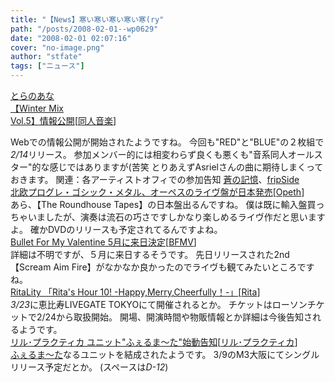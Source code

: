 ```yaml
---
title: "【News】寒い寒い寒い寒い寒(ry"
path: "/posts/2008-02-01--wp0629"
date: "2008-02-01 02:07:16"
cover: "no-image.png"
author: "stfate"
tags: ["ニュース"]
---
```


<style type="text/css">
<!--
p {white-space: pre-wrap};
-->
</style>

<a class="topics" href="http://www.toranoana.jp/shop/wm5/make_songbody.html" target="_blank">とらのあな 【Winter Mix Vol.5】情報公開</a><span class="junre">[<a href="" target="_blank">同人音楽</a>]</span>
<div class="news">Webでの情報公開が開始されたようですね。
今回も"RED"と"BLUE"の２枚組で<em>2/14</em>リリース。
参加メンバー的には相変わらず良くも悪くも"音系同人オールスター"的な感じではありますが(苦笑
とりあえずAsrielさんの曲に期待しまくっておきます。
関連：各アーティストオフィでの参加告知
<a href="http://aonokioku.sakura.ne.jp/" target="_blank">蒼の記憶</a>、<a href="http://fripside.net/" target="_blank">fripSide</a></div>
<a class="topics" href="http://www.cdjournal.com/main/news/news.php?nno=17949" target="_blank">北欧プログレ・ゴシック・メタル、オーペスのライヴ盤が日本発売</a><span class="junre">[<a href="http://www.opeth.com/" target="_blank">Opeth</a>]</span>
<div class="news">あら、【The Roundhouse Tapes】の日本盤出るんですね。
僕は既に輸入盤買っちゃいましたが、演奏は流石の巧さですしかなり楽しめるライヴ作だと思いますよ。
確かDVDのリリースも予定されてるんですよね。</div>
<a class="topics" href="http://www.creativeman.co.jp/index.html" target="_blank">Bullet For My Valentine 5月に来日決定</a><span class="junre">[<a href="http://www.bulletformyvalentine1.com/" target="_blank">BFMV</a>]</span>
<div class="news">詳細は不明ですが、５月に来日するそうです。
先日リリースされた2nd【Scream Aim Fire】がなかなか良かったのでライヴも観てみたいところですね。</div>
<a class="topics" href="http://www.ritarita.jp/010/" target="_blank">RitaLity 「Rita's Hour 10! -Happy,Merry,Cheerfully！-」</a><span class="junre">[<a href="http://www.ritarita.jp/" target="_blank">Rita</a>]</span>
<div class="news"><em>3/23</em>に恵比寿LIVEGATE TOKYOにて開催されるとか。
チケットはローソンチケットで2/24から取扱開始。
開場、開演時間や物販情報とか詳細は今後告知されるようです。</div>
<a class="topics" href="http://iztk.boo.jp/" target="_blank">リル･プラクティカ ユニット"ふぇるま～た"始動告知</a><span class="junre">[<a href="http://iztk.boo.jp/" target="_blank">リル･プラクティカ</a>]</span>
<div class="news"><a href="http://fermata.ivory.ne.jp/fermata/" target="_blank">ふぇるま～た</a>なるユニットを結成されたようです。
3/9のM3大阪にてシングルリリース予定だとか。
(スペースは<em>D-12</em>)</div>
